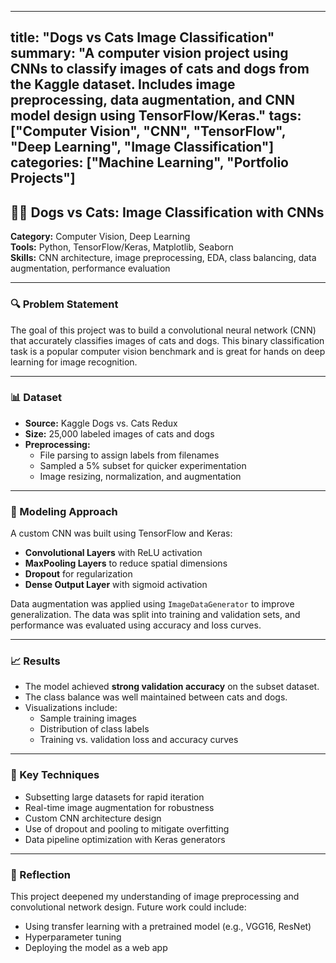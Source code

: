 
---
title: "Dogs vs Cats Image Classification"
summary: "A computer vision project using CNNs to classify images of cats and dogs from the Kaggle dataset. Includes image preprocessing, data augmentation, and CNN model design using TensorFlow/Keras."
tags: ["Computer Vision", "CNN", "TensorFlow", "Deep Learning", "Image Classification"]
categories: ["Machine Learning", "Portfolio Projects"]
---

## 🐶🐱 Dogs vs Cats: Image Classification with CNNs

**Category:** Computer Vision, Deep Learning  
**Tools:** Python, TensorFlow/Keras, Matplotlib, Seaborn  
**Skills:** CNN architecture, image preprocessing, EDA, class balancing, data augmentation, performance evaluation

---

### 🔍 Problem Statement

The goal of this project was to build a convolutional neural network (CNN) that accurately classifies images of cats and dogs. This binary classification task is a popular computer vision benchmark and is great for hands on deep learning for image recognition.

---

### 📊 Dataset

- **Source:** Kaggle Dogs vs. Cats Redux
- **Size:** 25,000 labeled images of cats and dogs
- **Preprocessing:**
  - File parsing to assign labels from filenames
  - Sampled a 5% subset for quicker experimentation
  - Image resizing, normalization, and augmentation

---

### 🧠 Modeling Approach

A custom CNN was built using TensorFlow and Keras:

- **Convolutional Layers** with ReLU activation  
- **MaxPooling Layers** to reduce spatial dimensions  
- **Dropout** for regularization  
- **Dense Output Layer** with sigmoid activation

Data augmentation was applied using `ImageDataGenerator` to improve generalization. The data was split into training and validation sets, and performance was evaluated using accuracy and loss curves.

---

### 📈 Results

- The model achieved **strong validation accuracy** on the subset dataset.
- The class balance was well maintained between cats and dogs.
- Visualizations include:
  - Sample training images  
  - Distribution of class labels  
  - Training vs. validation loss and accuracy curves

---

### 🔧 Key Techniques

- Subsetting large datasets for rapid iteration  
- Real-time image augmentation for robustness  
- Custom CNN architecture design  
- Use of dropout and pooling to mitigate overfitting  
- Data pipeline optimization with Keras generators

---

### 📌 Reflection

This project deepened my understanding of image preprocessing and convolutional network design. Future work could include:
- Using transfer learning with a pretrained model (e.g., VGG16, ResNet)  
- Hyperparameter tuning  
- Deploying the model as a web app
